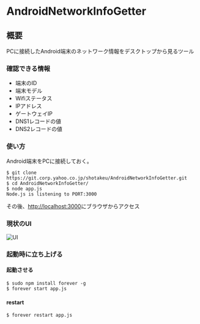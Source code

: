 # AndroidNetworkInfoGetter

## 概要
PCに接続したAndroid端末のネットワーク情報をデスクトップから見るツール

### 確認できる情報
* 端末のID
* 端末モデル
* Wifiステータス
* IPアドレス
* ゲートウェイIP
* DNS1レコードの値
* DNS2レコードの値


### 使い方
Android端末をPCに接続しておく。
```
$ git clone https://git.corp.yahoo.co.jp/shotakeu/AndroidNetworkInfoGetter.git
$ cd AndroidNetworkInfoGetter/
$ node app.js 
Node.js is listening to PORT:3000
```
その後、[http://localhost:3000](http://localhost:3000/)にブラウザからアクセス

### 現状のUI
![UI](http://takelab.sub.jp/wp-content/uploads/スクリーンショット-2017-09-17-10.32.29.png "UI")

### 起動時に立ち上げる
#### 起動させる
```
$ sudo npm install forever -g
$ forever start app.js
```

#### restart
```
$ forever restart app.js
```
